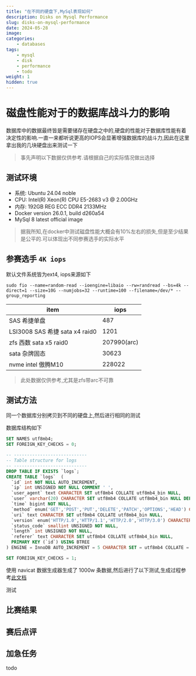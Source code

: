 ```yaml
---
title: "在不同的硬盘下,MySql表现如何"
description: Disks on Mysql Performance
slug: disks-on-mysql-performance
date: 2024-05-28
image:
categories:
    - databases
tags:
    - mysql
    - disk
    - performance
    - todo
weight: 1
hidden: true
---
```


# 磁盘性能对于的数据库战斗力的影响

数据库中的数据最终皆是需要储存在硬盘之中的,硬盘的性能对于数据库性能有着决定性的影响.一直一来都听说更高的IOPS会显著增强数据库的战斗力,因此在这里拿出我的几块硬盘出来测试一下

> 事先声明以下数据仅供参考.请根据自己的实际情况做出选择

## 测试环境

- 系统: Ubuntu 24.04 noble
- CPU: Intel(R) Xeon(R) CPU E5-2683 v3 @ 2.00GHz
- 内存: 192GB REG ECC DDR4 2133MHz
- Docker version 26.0.1, build d260a54
- MySql 8 latest official image

> 据我所知,在docker中测试磁盘性能大概会有10%左右的损失,但是至少结果是公平的.可以体现出不同参赛选手的实际水平

## 参赛选手 `4K iops`

默认文件系统皆为ext4, iops来源如下

```shell
sudo fio --name=random-read --ioengine=libaio --rw=randread --bs=4k --direct=1 --size=10G --numjobs=32 --runtime=100 --filename=/dev/* --group_reporting
```

| item | iops |
| --- | ---|
| SAS 希捷单盘 | 487 |
| LSI3008 SAS 希捷 sata x4 raid0 | 1201 |
| zfs 西数 sata x5 raid0 | 207990(arc) |
| sata 杂牌固态 | 30623 |
| nvme intel 傲腾M10 | 228022 |

> 此处数据仅供参考,尤其是zfs带arc不可靠

## 测试方法

同一个数据库分别拷贝到不同的硬盘上,然后进行相同的测试

数据库结构如下

```sql
SET NAMES utf8mb4;
SET FOREIGN_KEY_CHECKS = 0;

-- ----------------------------
-- Table structure for logs
-- ----------------------------
DROP TABLE IF EXISTS `logs`;
CREATE TABLE `logs`  (
  `id` int NOT NULL AUTO_INCREMENT,
  `ip` int UNSIGNED NOT NULL COMMENT ' ',
  `user_agent` text CHARACTER SET utf8mb4 COLLATE utf8mb4_bin NULL,
  `user` varchar(20) CHARACTER SET utf8mb4 COLLATE utf8mb4_bin NULL DEFAULT NULL,
  `time` bigint NOT NULL,
  `method` enum('GET','POST','PUT','DELETE','PATCH','OPTIONS','HEAD') CHARACTER SET utf8mb4 COLLATE utf8mb4_bin NOT NULL,
  `uri` text CHARACTER SET utf8mb4 COLLATE utf8mb4_bin NULL,
  `version` enum('HTTP/1.0','HTTP/1.1','HTTP/2.0','HTTP/3.0') CHARACTER SET utf8mb4 COLLATE utf8mb4_bin NOT NULL,
  `status_code` smallint UNSIGNED NOT NULL,
  `length` int UNSIGNED NOT NULL,
  `referer` text CHARACTER SET utf8mb4 COLLATE utf8mb4_bin NULL,
  PRIMARY KEY (`id`) USING BTREE
) ENGINE = InnoDB AUTO_INCREMENT = 5 CHARACTER SET = utf8mb4 COLLATE = utf8mb4_bin ROW_FORMAT = DYNAMIC ENGINE=InnoDB ROW_FORMAT=COMPRESSED KEY_BLOCK_SIZE=8;

SET FOREIGN_KEY_CHECKS = 1;
```
 
使用 navicat 数据生成器生成了 1000w 条数据,然后进行了以下测试,生成过程参考[此文档](https://navicat.com/en/company/aboutus/blog/1821-generating-test-data-in-navicat-16)

测试

## 比赛结果


## 赛后点评

## 加急任务

todo